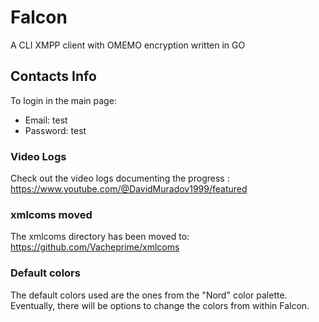 # Falcon

A CLI XMPP client with OMEMO encryption written in GO

## Contacts Info

To login in the main page:
- Email: test
- Password: test

### Video Logs

Check out the video logs documenting the progress : https://www.youtube.com/@DavidMuradov1999/featured

### xmlcoms moved

The xmlcoms directory has been moved to:
https://github.com/Vacheprime/xmlcoms

### Default colors

The default colors used are the ones from the "Nord" color palette.
Eventually, there will be options to change the colors from within
Falcon.

